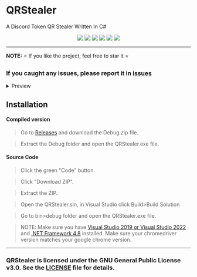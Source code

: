 # QRStealer
A Discord Token QR Stealer Written In C#

<p align="center">
<img src="https://img.shields.io/github/languages/top/extatent/QRStealer?style=flat-square" </a>
<img src="https://img.shields.io/github/last-commit/extatent/QRStealer?style=flat-square" </a>
<img src="https://img.shields.io/github/license/extatent/QRStealer?style=flat-square" </a>
<img src="https://img.shields.io/github/downloads/extatent/QRStealer/total?color=%23daff00&label=Downloads&style=flat-square" </a>
<img src="https://img.shields.io/github/stars/extatent/QRStealer?color=%23daff00&label=Stars&style=flat-square" </a>
<img src="https://img.shields.io/github/forks/extatent/QRStealer?color=%23daff00&label=Forks&style=flat-square" </a>

---

**NOTE:** ⭐ If you like the project, feel free to star it ⭐
  
### If you caught any issues, please report it in [issues](https://github.com/extatent/QRStealer/issues)

<details>
<summary>Preview</summary>
<img src="https://i.imgur.com/dpa3KvB.png" alt="png">
  
<img src="https://i.imgur.com/Kv2hqyn.png" alt="png">

<img src="https://i.imgur.com/i0iT2FN.png" alt="png">

<img src="https://i.imgur.com/tL1hFtJ.png" alt="png">
</details>
  
## Installation 

#### Compiled version
> Go to [Releases](https://github.com/extatent/QRStealer/releases/tag/Release) and download the Debug.zip file.
  
> Extract the Debug folder and open the QRStealer.exe file.

#### Source Code
>Click the green "Code" button. 
  
>Click "Download ZIP".
  
>Extract the ZIP.

>Open the QRStealer.sln, in Visual Studio click Build>Build Solution
  
>Go to bin>debug folder and open the QRStealer.exe file.

>NOTE: Make sure you have [Visual Studio 2019 or Visual Studio 2022](https://visualstudio.microsoft.com/downloads/) and [.NET Framework 4.8](https://dotnet.microsoft.com/en-us/download/dotnet-framework) installed. Make sure your chromedriver version matches your google chrome version.

---
### QRStealer is licensed under the GNU General Public License v3.0. See the [LICENSE](https://github.com/extatent/QRStealer/blob/main/LICENSE) file for details.
